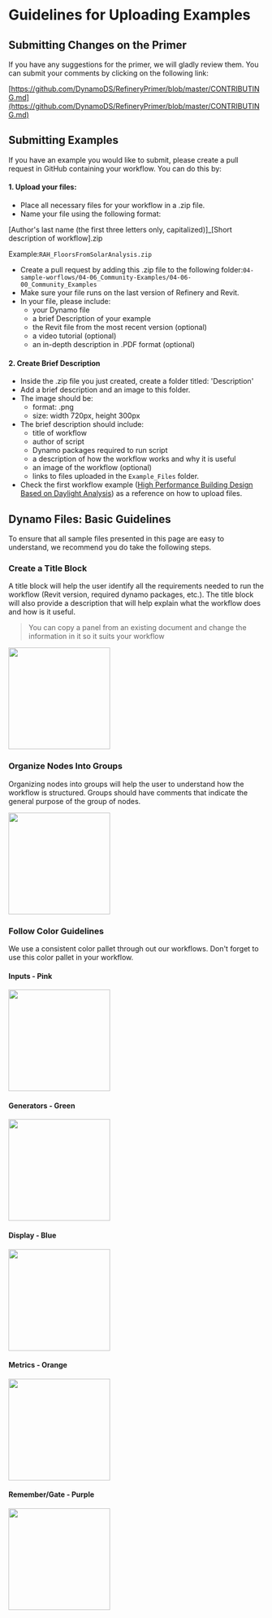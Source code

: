# Guidelines for Uploading Examples

## Submitting Changes on the Primer

If you have any suggestions for the primer, we will gladly review them. You can submit your comments by clicking on the following link:

[https://github.com/DynamoDS/RefineryPrimer/blob/master/CONTRIBUTING.md](https://github.com/DynamoDS/RefineryPrimer/blob/master/CONTRIBUTING.md)

## Submitting Examples

If you have an example you would like to submit, please create a pull request in GitHub containing your workflow. You can do this by: 

#### **1. Upload your files:**

* Place all necessary files for your workflow in a .zip file. 
* Name your file using the following format:

\[Author's last name \(the first three letters only, capitalized\)\]\_\[Short description of workflow\].zip 

Example:`RAH_FloorsFromSolarAnalysis.zip`

* Create a pull request by adding this .zip file to the following folder:`04-sample-worflows/04-06_Community-Examples/04-06-00_Community_Examples`
* Make sure your file runs on the last version of Refinery and Revit. 
* In your file, please include: 
  * your Dynamo file
  * a brief Description of your example
  * the Revit file from the most recent version \(optional\)
  * a video tutorial \(optional\)
  * an in-depth description in .PDF format \(optional\)

#### 2. Create Brief Description

* Inside the .zip file you just created, create a folder titled: 'Description'
* Add a brief description and an image to this folder.
* The image should be:
  * format: .png
  * size: width 720px, height 300px
* The brief description should include: 
  * title of workflow
  * author of script
  * Dynamo packages required to run script
  * a description of how the workflow works and why it is useful
  * an image of the workflow \(optional\)
  * links to files uploaded in the `Example_Files` folder.
* Check the first workflow example \([High Performance Building Design Based on Daylight Analysis](04-06-02_list-of-examples.md)\) as a reference on how to upload files. 

## Dynamo Files: Basic Guidelines

To ensure that all sample files presented in this page are easy to understand, we recommend you do take the following steps.

### Create a Title Block

A title block will help the user identify all the requirements needed to run the workflow \(Revit version, required dynamo packages, etc.\). The title block will also provide a description that will help explain what the workflow does and how is it useful.

> You can copy a panel from an existing document and change the information in it so it suits your workflow

<img src="../../.gitbook/assets/guidelines1.png" style="width:200px;"/>

### Organize Nodes Into Groups

Organizing nodes into groups will help the user to understand how the workflow is structured. Groups should have comments that indicate the general purpose of the group of nodes.

<img src="../../.gitbook/assets/guidelines2.png" style="width:200px;"/>

### Follow Color Guidelines

We use a consistent color pallet through out our workflows. Don't forget to use this color pallet in your workflow.

#### Inputs - Pink

<img src="../../.gitbook/assets/guidelines3.png" style="width:200px;"/>

#### Generators - Green

<img src="../../.gitbook/assets/guidelines4.png" style="width:200px;"/>

#### Display - Blue

<img src="../../.gitbook/assets/guidelines5.png" style="width:200px;"/>

#### Metrics - Orange

<img src="../../.gitbook/assets/guidelines6.png" style="width:200px;"/>

#### Remember/Gate - Purple

<img src="../../.gitbook/assets/guidelines7.png" style="width:200px;"/>

